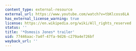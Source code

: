 ```yaml
---
content_type: external-resource
external_url: https://www.youtube.com/watch?v=tbKlcoss6LA
has_external_license_warning: true
license: https://en.wikipedia.org/wiki/All_rights_reserved
status: ''
title: '*Osmosis Jones* trailer'
uid: 77446aac-7a4f-47fa-9d26-c279a4e726bf
wayback_url: ''
---
```

